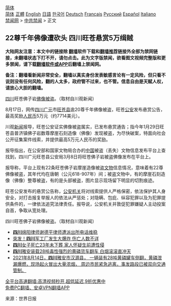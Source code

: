  <!-- 面包屑导航 --> <div class="breadcrumb"><!-- GTranslate: https://gtranslate.io/ -->  <div class="switcher notranslate">  <div class="selected">  <a href="#" onclick="return false;"> 简体</a>  </div>  <div class="option">  <a href="https://www.bannedbook.org" onclick="doGTranslate('zh-CN|zh-CN');jQuery('div.switcher div.selected a').html(jQuery(this).html());return false;" title="简体中文" class="nturl selected"> 简体</a>  <a href="https://www.bannedbook.org/zh-tw/" onclick="doGTranslate('zh-CN|zh-TW');jQuery('div.switcher div.selected a').html(jQuery(this).html());return false;" title="繁體中文" class="nturl"> 正體</a>  <a href="https://www.bannedbook.org/en/" onclick="doGTranslate('zh-CN|en');jQuery('div.switcher div.selected a').html(jQuery(this).html());return false;" title="English" class="nturl"> English</a>  <a href="https://www.bannedbook.org/ja/" onclick="doGTranslate('zh-CN|ja');jQuery('div.switcher div.selected a').html(jQuery(this).html());return false;" title="日本語" class="nturl"> 日語</a>  <a href="https://www.bannedbook.org/ko/" onclick="doGTranslate('zh-CN|ko');jQuery('div.switcher div.selected a').html(jQuery(this).html());return false;" title="한국어" class="nturl"> 한국어</a>  <a href="https://www.bannedbook.org/de/" onclick="doGTranslate('zh-CN|de');jQuery('div.switcher div.selected a').html(jQuery(this).html());return false;" title="Deutsch" class="nturl"> Deutsch</a>  <a href="https://www.bannedbook.org/fr/" onclick="doGTranslate('zh-CN|fr');jQuery('div.switcher div.selected a').html(jQuery(this).html());return false;" title="Français" class="nturl"> Français</a>  <a href="https://www.bannedbook.org/ru/" onclick="doGTranslate('zh-CN|ru');jQuery('div.switcher div.selected a').html(jQuery(this).html());return false;" title="Русский" class="nturl"> Русский</a>  <a href="https://www.bannedbook.org/es/" onclick="doGTranslate('zh-CN|es');jQuery('div.switcher div.selected a').html(jQuery(this).html());return false;" title="Español" class="nturl"> Español</a>  <a href="https://www.bannedbook.org/it/" onclick="doGTranslate('zh-CN|it');jQuery('div.switcher div.selected a').html(jQuery(this).html());return false;" title="Italiano" class="nturl"> Italiano</a>  </div>  </div>      <div class='breadcrumb-sub'><!-- Breadcrumb NavXT 6.3.0 --> <a href="https://www.bannedbook.org/" class="home">禁闻网</a> &gt; <a href="https://www.bannedbook.org/bnews/cbnews/" class="category">中共禁闻</a> &gt; 正文</div></div><h2>22尊千年佛像遭砍头 四川旺苍悬赏5万缉贼</h2> <p class="notice"><b>大陆网友注意：本文中的链接除 <a href="https://github.com/bannedbook/fanqiang" >翻墙</a>软件下载和<a href="https://github.com/killgcd/justmysocks/blob/master/README.md">翻墙推荐</a>链接外全部为禁网链接，未翻墙状态下打不开，请勿点击。此为文字版禁闻，欲看图文视频完整版和更多禁闻，请下载<a href="https://github.com/bannedbook/fanqiang">翻墙软件或APP</a>后翻墙上禁闻网。</p><p>备注：翻墙看新闻非常安全，翻墙以真实身份发表敏感言论有一定风险，但只看不说则没有任何风险，翻的人太多，政府管不过来，也不管。信息自由是天赋人权，请放心大胆的翻墙。</b></p>  <div class="entry"> <p id="conimg"><a href="https://www.bannedbook.org/bnews/tag/%e5%9b%9b%e5%b7%9d/" class="st_tag internal_tag" rel="tag" title="标签 四川 下的日志">四川</a>旺苍佛子岩<a href="https://www.bannedbook.org/bnews/tag/%e4%bd%9b%e5%83%8f/" class="st_tag internal_tag" rel="tag" title="标签 佛像 下的日志">佛像</a><a href="https://www.bannedbook.org/bnews/tag/%E8%A2%AB%E7%9B%97/" class="st_tag internal_tag" rel="tag" title="标签 被盗 下的日志">被盗</a>。（取材自川观新闻）</p> <p>8月17日，网传<a href="https://www.bannedbook.org/bnews/tag/%E5%9B%9B%E5%B7%9D%E5%B9%BF%E5%85%83/" class="st_tag internal_tag" rel="tag" title="标签 四川广元 下的日志">四川广元</a>市<a href="https://www.bannedbook.org/bnews/tag/%E6%97%BA%E8%8B%8D%E5%8E%BF/" class="st_tag internal_tag" rel="tag" title="标签 旺苍县 下的日志">旺苍县</a>逾20尊千年佛像被盗，旺苍<a href="https://www.bannedbook.org/bnews/tag/%e5%85%ac%e5%ae%89/" class="st_tag internal_tag" rel="tag" title="标签 公安 下的日志">公安</a>发布悬赏公告，最高奖励<a href="https://www.bannedbook.org/bnews/tag/%e4%ba%ba%e6%b0%91%e5%b8%81/" class="st_tag internal_tag" rel="tag" title="标签 人民币 下的日志">人民币</a>5万元（约7714美元）。</p>  <p>川观<span class='wp_keywordlink_affiliate'><a href="https://www.bannedbook.org/" title="新闻">新闻</a></span>报导，旺苍公安证实佛像被盗属实，已发布悬赏通告；指今年1月29日旺苍县普济镇佛子岩数尊摩崖石刻造像（佛像）发现被盗，为尽快破案，特面向社会公开征集案件线索，并提供最高5万元人民币的奖励。</p> <p>报导指出，在公安部和国家文物局合办的<span class='wp_keywordlink_affiliate'><a href="https://www.bannedbook.org/" title="中国" target="_blank">中国</a></span>被盗（丢失）文物信息发布平台上查找到，四川广元旺苍县公安局3月8日将旺苍佛子岩被盗佛像发布在平台上。</p>  <p>报导称，平台上现有22条旺苍佛子岩摩崖造像被<a href="https://www.bannedbook.org/bnews/tag/%E7%9B%97%E6%96%87%E7%89%A9/" class="st_tag internal_tag" rel="tag" title="标签 盗文物 下的日志">盗文物</a>信息情况，意味着有22尊佛像被盗，其年代均在唐朝（公元618-907年）间；被盗文物中，有的摩崖石刻造像（佛像）整尊被盗，有的是头部被盗，图片显示现场留下明显的切割痕迹。</p> <p>旺苍公安发布的悬赏公告称，<a href="https://www.bannedbook.org/bnews/tag/%E5%85%AC%E5%AE%89%E6%9C%BA%E5%85%B3/" class="st_tag internal_tag" rel="tag" title="标签 公安机关 下的日志">公安机关</a>将对线索提供人严格保密，依法保护其人身安全，对打击报复举报人的依法从严惩处；对隐瞒、包庇、纵容犯罪以及为犯罪提供条件的，一律依法追究法律责任。报导说，公安机关并敦促犯罪嫌疑人主动投案自首，争取从宽处理。</p>  <p>四川旺苍佛子岩佛像被盗。（取材自川观新闻）</p> <ul class='op-related-articles' title='相关阅读'> <li><a href='https://www.bannedbook.org/bnews/baitai/20210818/1608695.html' target='_blank'><b>四川</b>绵阳律师谢德平律师遭派出所电话维稳</a></li> <li><a href='https://www.bannedbook.org/bnews/cnnews/20210818/1608531.html' target='_blank'>突发！<b>四川</b>军工厂发生大爆炸 伤亡人数不详</a></li> <li><a href='https://www.bannedbook.org/bnews/cnnews/20210818/1608214.html' target='_blank'><b>四川</b>女子死亡23年未下葬 家人怀疑生前遭性侵</a></li> <li><a href='https://www.bannedbook.org/bnews/comments/20210815/1606807.html' target='_blank'><b>四川</b>雅安装载28吨毒性强烈的黄磷货车翻车 白烟滚滚直冲天</a></li> <li><a href='https://www.bannedbook.org/bnews/bannedvideo/20210815/1606786.html' target='_blank'>2021年8月14日，<b>四川</b>雅安市汉源县， 一辆装有28吨黄磷罐车侧翻，黄磷泄漏爆燃，现场起火冒出大量浓烟， 周边市民紧急逃离，事发路段已被双向交通管制。</a></li> </ul> <p class="texttj"> <a href="https://github.com/bannedbook/fanqiang/wiki/V2ray%E6%9C%BA%E5%9C%BA" target="_blank">全平台高速翻墙:高清视频秒开,超低延迟,9折优惠中</a><br/> <a href="https://github.com/bannedbook/fanqiang/wiki/%E7%A6%81%E9%97%BB%E7%BD%91%E5%AE%89%E5%8D%93%E7%BF%BB%E5%A2%99%E6%96%B0%E9%97%BBAPP" target="_blank">免费PC翻墙、安卓VPN翻墙APP</a></p> <p> 来源：世界日报 </p><a name='sharetosocial'></a>  <div style="margin-bottom:5px;padding-bottom:5px;clear:both"> <div id="archive-pix-1" class="banner-ads"> <!-- AuctionX Display platform tag START --> <div id="26318x728x90x621x_ADSLOT2" clicktrack="%%CLICK_URL_ESC%%"></div> <!-- AuctionX Display platform tag END --> </div> <div id="archive-pix-2" class="banner-ads"> <!-- AuctionX Display platform tag START --> <div id="26315x300x250x621x_ADSLOT2" clicktrack="%%CLICK_URL_ESC%%"></div> <!-- AuctionX Display platform tag END --> </div> </div>  <div id="archive-pix-1" class="banner-ads"> <!-- AuctionX Display platform tag START --> <div id="26318x728x90x621x_ADSLOT3" clicktrack="%%CLICK_URL_ESC%%"></div> <!-- AuctionX Display platform tag END --> </div> </div><!--END ENTRY--> 